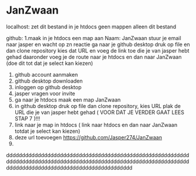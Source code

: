 # JanZwaan

localhost:
zet dit bestand in je htdocs geen mappen alleen dit bestand

github:
1.maak in je htdocs een map aan Naam: JanZwaan
stuur je email naar jasper en wacht op zn reactie
ga naar je github desktop druk op file en dan clone repository 
kies dat URL en voeg de link toe die je van jasper hebt gehad
daaronder voeg je de route naar je htdocs en dan naar JanZwaan (doe dit tot dat je select kan kiezen)

1. github account aanmaken
2. github desktop downloaden
3. inloggen op github desktop
4. jasper vragen voor invite
5. ga naar je htdocs maak een map JanZwaan
6. in github desktop druk op file dan clone repository, kies URL plak de URL die je van jasper hebt gehad ( VOOR DAT JE VERDER GAAT LEES STAP 7 )!!!
7. link naar je map in htdocs ( link naar htdocs en dan naar JanZwaan totdat je select kan kiezen)
8. deze url toevoegen https://github.com/Jasper274/JanZwaan
9.
dddddddddddddddddddddddddddddddddddddddddddddddddddddddddddddddddddddddddddddddddddddddddddddddddddddddddddddddddddddddddddddddddddddddddddddddddddddddddddd